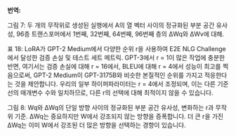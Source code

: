 **번역:**

그림 7: 두 개의 무작위로 생성된 실행에서 A의 열 벡터 사이의 정규화된 부분 공간 유사성, 96층 트랜스포머에서 1번째, 32번째, 64번째, 96번째 층의 ∆Wq와 ∆Wv에 대해.

표 18: LoRA가 GPT-2 Medium에서 다양한 순위 r을 사용하여 E2E NLG Challenge에서 달성한 검증 손실 및 테스트 세트 메트릭. GPT-3에서 r = 1이 많은 작업에 충분한 반면, 여기서는 검증 손실에 대해 r = 16에서, BLEU에 대해 r = 4에서 성능이 최고를 찍음으로써, GPT-2 Medium이 GPT-3175B와 비슷한 본질적인 순위를 가지고 적응한다는 것을 제안합니다. 우리의 일부 하이퍼파라미터는 r = 4에서 조정되며, 이는 다른 기준선의 매개변수 수와 일치하므로, 다른 r의 선택에 대해 최적이지 않을 수 있습니다.

그림 8: Wq와 ∆Wq의 단일 방향 사이의 정규화된 부분 공간 유사성, 변화하는 r과 무작위 기준. ∆Wq는 중요하지만 W에서 강조되지 않는 방향을 증폭합니다. 더 큰 r을 가진 ∆Wq는 이미 W에서 강조된 더 많은 방향을 선택하는 경향이 있습니다.